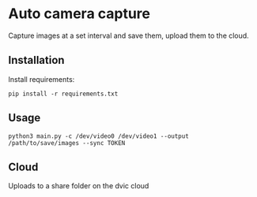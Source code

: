 # Auto camera capture

Capture images at a set interval and save them, upload them to the cloud.

## Installation

Install requirements:

```
pip install -r requirements.txt
```

## Usage

`python3 main.py -c /dev/video0 /dev/video1 --output /path/to/save/images --sync TOKEN`

## Cloud

Uploads to a share folder on the dvic cloud